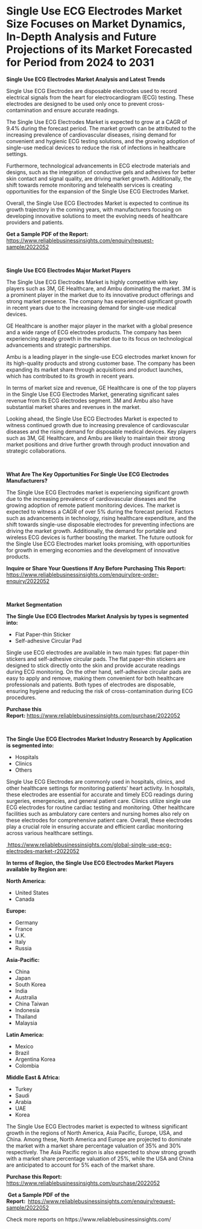<p><h1>Single Use ECG Electrodes Market Size Focuses on Market Dynamics, In-Depth Analysis and Future Projections of its Market Forecasted for Period from 2024 to 2031</h1></p><p><strong>Single Use ECG Electrodes Market Analysis and Latest Trends</strong></p>
<p><p>Single Use ECG Electrodes are disposable electrodes used to record electrical signals from the heart for electrocardiogram (ECG) testing. These electrodes are designed to be used only once to prevent cross-contamination and ensure accurate readings.</p><p>The Single Use ECG Electrodes Market is expected to grow at a CAGR of 9.4% during the forecast period. The market growth can be attributed to the increasing prevalence of cardiovascular diseases, rising demand for convenient and hygienic ECG testing solutions, and the growing adoption of single-use medical devices to reduce the risk of infections in healthcare settings.</p><p>Furthermore, technological advancements in ECG electrode materials and designs, such as the integration of conductive gels and adhesives for better skin contact and signal quality, are driving market growth. Additionally, the shift towards remote monitoring and telehealth services is creating opportunities for the expansion of the Single Use ECG Electrodes Market.</p><p>Overall, the Single Use ECG Electrodes Market is expected to continue its growth trajectory in the coming years, with manufacturers focusing on developing innovative solutions to meet the evolving needs of healthcare providers and patients.</p></p>
<p><strong>Get a Sample PDF of the Report:&nbsp;</strong> <a href="https://www.reliablebusinessinsights.com/enquiry/request-sample/2022052">https://www.reliablebusinessinsights.com/enquiry/request-sample/2022052</a></p>
<p>&nbsp;</p>
<p><strong>Single Use ECG Electrodes Major Market Players</strong></p>
<p><p>The Single Use ECG Electrodes Market is highly competitive with key players such as 3M, GE Healthcare, and Ambu dominating the market. 3M is a prominent player in the market due to its innovative product offerings and strong market presence. The company has experienced significant growth in recent years due to the increasing demand for single-use medical devices.</p><p>GE Healthcare is another major player in the market with a global presence and a wide range of ECG electrodes products. The company has been experiencing steady growth in the market due to its focus on technological advancements and strategic partnerships.</p><p>Ambu is a leading player in the single-use ECG electrodes market known for its high-quality products and strong customer base. The company has been expanding its market share through acquisitions and product launches, which has contributed to its growth in recent years.</p><p>In terms of market size and revenue, GE Healthcare is one of the top players in the Single Use ECG Electrodes Market, generating significant sales revenue from its ECG electrodes segment. 3M and Ambu also have substantial market shares and revenues in the market.</p><p>Looking ahead, the Single Use ECG Electrodes Market is expected to witness continued growth due to increasing prevalence of cardiovascular diseases and the rising demand for disposable medical devices. Key players such as 3M, GE Healthcare, and Ambu are likely to maintain their strong market positions and drive further growth through product innovation and strategic collaborations.</p></p>
<p>&nbsp;</p>
<p><strong>What Are The Key Opportunities For Single Use ECG Electrodes Manufacturers?</strong></p>
<p><p>The Single Use ECG Electrodes market is experiencing significant growth due to the increasing prevalence of cardiovascular diseases and the growing adoption of remote patient monitoring devices. The market is expected to witness a CAGR of over 5% during the forecast period. Factors such as advancements in technology, rising healthcare expenditure, and the shift towards single-use disposable electrodes for preventing infections are driving the market growth. Additionally, the demand for portable and wireless ECG devices is further boosting the market. The future outlook for the Single Use ECG Electrodes market looks promising, with opportunities for growth in emerging economies and the development of innovative products.</p></p>
<p><strong>Inquire or Share Your Questions If Any Before Purchasing This Report:</strong> <a href="https://www.reliablebusinessinsights.com/enquiry/pre-order-enquiry/2022052">https://www.reliablebusinessinsights.com/enquiry/pre-order-enquiry/2022052</a></p>
<p>&nbsp;</p>
<p><strong>Market Segmentation</strong></p>
<p><strong>The Single Use ECG Electrodes Market Analysis by types is segmented into:</strong></p>
<p><ul><li>Flat Paper-thin Sticker</li><li>Self-adhesive Circular Pad</li></ul></p>
<p><p>Single use ECG electrodes are available in two main types: flat paper-thin stickers and self-adhesive circular pads. The flat paper-thin stickers are designed to stick directly onto the skin and provide accurate readings during ECG monitoring. On the other hand, self-adhesive circular pads are easy to apply and remove, making them convenient for both healthcare professionals and patients. Both types of electrodes are disposable, ensuring hygiene and reducing the risk of cross-contamination during ECG procedures.</p></p>
<p><strong>Purchase this Report:&nbsp;</strong><a href="https://www.reliablebusinessinsights.com/purchase/2022052">https://www.reliablebusinessinsights.com/purchase/2022052</a></p>
<p>&nbsp;</p>
<p><strong>The Single Use ECG Electrodes Market Industry Research by Application is segmented into:</strong></p>
<p><ul><li>Hospitals</li><li>Clinics</li><li>Others</li></ul></p>
<p><p>Single Use ECG Electrodes are commonly used in hospitals, clinics, and other healthcare settings for monitoring patients' heart activity. In hospitals, these electrodes are essential for accurate and timely ECG readings during surgeries, emergencies, and general patient care. Clinics utilize single use ECG electrodes for routine cardiac testing and monitoring. Other healthcare facilities such as ambulatory care centers and nursing homes also rely on these electrodes for comprehensive patient care. Overall, these electrodes play a crucial role in ensuring accurate and efficient cardiac monitoring across various healthcare settings.</p></p>
<p><a href="https://www.reliablebusinessinsights.com/global-single-use-ecg-electrodes-market-r2022052">&nbsp;https://www.reliablebusinessinsights.com/global-single-use-ecg-electrodes-market-r2022052</a></p>
<p><strong>In terms of Region, the Single Use ECG Electrodes Market Players available by Region are:</strong></p>
<p>
    <p> <strong> North America: </strong>
        <ul>
            <li>United States</li>
            <li>Canada</li>
        </ul>
        </p> 
    <p> <strong> Europe: </strong>
        <ul>
            <li>Germany</li>
            <li>France</li>
            <li>U.K.</li>
            <li>Italy</li>
            <li>Russia</li>
        </ul>
        </p> 
    <p> <strong> Asia-Pacific: </strong>
        <ul>
            <li>China</li>
            <li>Japan</li>
            <li>South Korea</li>
            <li>India</li>
            <li>Australia</li>
            <li>China Taiwan</li>
            <li>Indonesia</li>
            <li>Thailand</li>
            <li>Malaysia</li>
        </ul>
        </p> 
    <p> <strong> Latin America: </strong>
        <ul>
            <li>Mexico</li>
            <li>Brazil</li>
            <li>Argentina Korea</li>
            <li>Colombia</li>
        </ul>
        </p> 
    <p> <strong> Middle East & Africa: </strong>
        <ul>
            <li>Turkey</li>
            <li>Saudi</li>
            <li>Arabia</li>
            <li>UAE</li>
            <li>Korea</li>
        </ul>
    </p>
    </p>
<p><p>The Single Use ECG Electrodes market is expected to witness significant growth in the regions of North America, Asia Pacific, Europe, USA, and China. Among these, North America and Europe are projected to dominate the market with a market share percentage valuation of 35% and 30% respectively. The Asia Pacific region is also expected to show strong growth with a market share percentage valuation of 25%, while the USA and China are anticipated to account for 5% each of the market share.</p></p>
<p><strong>Purchase this Report: </strong><a href="https://www.reliablebusinessinsights.com/purchase/2022052">https://www.reliablebusinessinsights.com/purchase/2022052</a></p>
<p>&nbsp;<strong>Get a Sample PDF of the Report:&nbsp;&nbsp;</strong><a href="https://www.reliablebusinessinsights.com/enquiry/request-sample/2022052">https://www.reliablebusinessinsights.com/enquiry/request-sample/2022052</a></p>
<p><strong></strong></p>
<p>Check more reports on https://www.reliablebusinessinsights.com/</p>